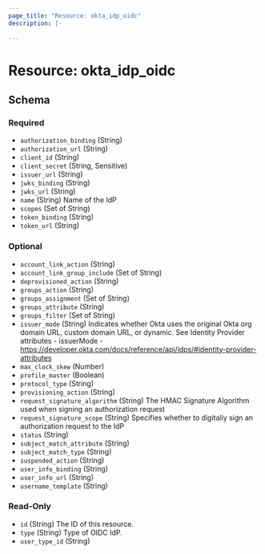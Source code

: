 ```yaml
---
page_title: "Resource: okta_idp_oidc"
description: |-
  
---
```


# Resource: okta_idp_oidc





<!-- schema generated by tfplugindocs -->
## Schema

### Required

- `authorization_binding` (String)
- `authorization_url` (String)
- `client_id` (String)
- `client_secret` (String, Sensitive)
- `issuer_url` (String)
- `jwks_binding` (String)
- `jwks_url` (String)
- `name` (String) Name of the IdP
- `scopes` (Set of String)
- `token_binding` (String)
- `token_url` (String)

### Optional

- `account_link_action` (String)
- `account_link_group_include` (Set of String)
- `deprovisioned_action` (String)
- `groups_action` (String)
- `groups_assignment` (Set of String)
- `groups_attribute` (String)
- `groups_filter` (Set of String)
- `issuer_mode` (String) Indicates whether Okta uses the original Okta org domain URL, custom domain URL, or dynamic. See Identity Provider attributes - issuerMode - https://developer.okta.com/docs/reference/api/idps/#identity-provider-attributes
- `max_clock_skew` (Number)
- `profile_master` (Boolean)
- `protocol_type` (String)
- `provisioning_action` (String)
- `request_signature_algorithm` (String) The HMAC Signature Algorithm used when signing an authorization request
- `request_signature_scope` (String) Specifies whether to digitally sign an authorization request to the IdP
- `status` (String)
- `subject_match_attribute` (String)
- `subject_match_type` (String)
- `suspended_action` (String)
- `user_info_binding` (String)
- `user_info_url` (String)
- `username_template` (String)

### Read-Only

- `id` (String) The ID of this resource.
- `type` (String) Type of OIDC IdP.
- `user_type_id` (String)


